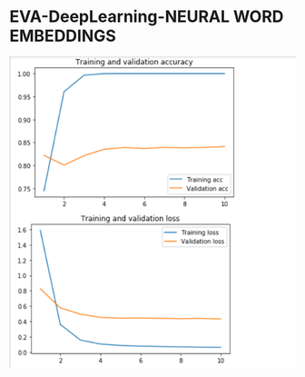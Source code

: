 # EVA-DeepLearning-NEURAL WORD EMBEDDINGS

![](https://github.com/nandwanatarun/EVA-DeepLearning/blob/Phase2_Session-1/Images/Annotation%202020-03-03%20162414.png)
